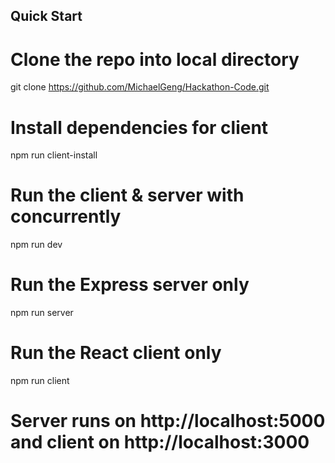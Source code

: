 ## Quick Start

# Clone the repo into local directory
git clone https://github.com/MichaelGeng/Hackathon-Code.git

# Install dependencies for client
npm run client-install

# Run the client & server with concurrently
npm run dev

# Run the Express server only
npm run server

# Run the React client only
npm run client

# Server runs on http://localhost:5000 and client on http://localhost:3000
```

